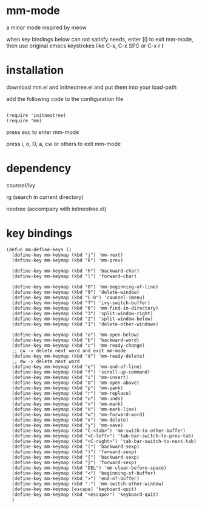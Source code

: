 # mm-mode
a minor mode inspired by meow

when key bindings below can not satisfy needs, enter [i] to exit mm-mode, then use original emacs keystrokes like C-s, C-x SPC or C-x r t

# installation
download mm.el and initneotree.el and put them into your load-path

add the following code to the configuration file 

```

(require 'initneotree)
(require 'mm)

```
press esc to enter mm-mode

press i, o, O, a, cw or others to exit mm-mode

# dependency
counsel/ivy 

rg (search in current directory)

neotree (accompany with initneotree.el)

# key bindings


```
(defun mm-define-keys ()
  (define-key mm-keymap (kbd "j") 'mm-next)
  (define-key mm-keymap (kbd "k") 'mm-prev)

  (define-key mm-keymap (kbd "h") 'backward-char)
  (define-key mm-keymap (kbd "l") 'forward-char)

  (define-key mm-keymap (kbd "0") 'mm-beginning-of-line)
  (define-key mm-keymap (kbd "9") 'delete-window)
  (define-key mm-keymap (kbd "C-8") 'counsel-imenu)
  (define-key mm-keymap (kbd "7") 'ivy-switch-buffer)
  (define-key mm-keymap (kbd "6") 'mm-find-in-directory)
  (define-key mm-keymap (kbd "3") 'split-window-right)
  (define-key mm-keymap (kbd "2") 'split-window-below)
  (define-key mm-keymap (kbd "1") 'delete-other-windows)

  (define-key mm-keymap (kbd "o") 'mm-open-below)
  (define-key mm-keymap (kbd "b") 'backward-word)
  (define-key mm-keymap (kbd "c") 'mm-ready-change)
  ;; cw -> delete next word and exit mm-mode
  (define-key mm-keymap (kbd "d") 'mm-ready-delete)
  ;; dw -> delete next word
  (define-key mm-keymap (kbd "e") 'mm-end-of-line)
  (define-key mm-keymap (kbd "f") 'scroll-up-command)
  (define-key mm-keymap (kbd "i") 'mm-insert)
  (define-key mm-keymap (kbd "O") 'mm-open-above)
  (define-key mm-keymap (kbd "p") 'mm-yank)
  (define-key mm-keymap (kbd "r") 'mm-replace)
  (define-key mm-keymap (kbd "u") 'mm-undo)
  (define-key mm-keymap (kbd "v") 'mm-mark)
  (define-key mm-keymap (kbd "V") 'mm-mark-line)
  (define-key mm-keymap (kbd "w") 'mm-forward-word)
  (define-key mm-keymap (kbd "x") 'mm-delete)
  (define-key mm-keymap (kbd "y") 'mm-save)
  (define-key mm-keymap (kbd "C-<tab>") 'mm-swith-to-other-buffer)
  (define-key mm-keymap (kbd "<C-left>") 'tab-bar-switch-to-prev-tab)
  (define-key mm-keymap (kbd "<C-right>") 'tab-bar-switch-to-next-tab)
  (define-key mm-keymap (kbd "(") 'backward-sexp)
  (define-key mm-keymap (kbd ")") 'forward-sexp)
  (define-key mm-keymap (kbd "{") 'backward-sexp)
  (define-key mm-keymap (kbd "}") 'forward-sexp)
  (define-key mm-keymap (kbd "DEL") 'mm-clear-before-space)
  (define-key mm-keymap (kbd "<") 'beginning-of-buffer)
  (define-key mm-keymap (kbd ">") 'end-of-buffer)
  (define-key mm-keymap (kbd "-") 'mm-switch-other-window)
  (define-key mm-keymap [escape] 'keyboard-quit)
  (define-key mm-keymap (kbd "<escape>") 'keyboard-quit)
  )
```
